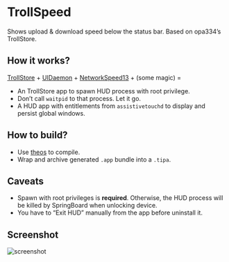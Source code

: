 # TrollSpeed
Shows upload &amp; download speed below the status bar. Based on opa334’s TrollStore.

## How it works?
[TrollStore](https://github.com/opa334/TrollStore) + [UIDaemon](https://github.com/limneos/UIDaemon) + [NetworkSpeed13](https://github.com/lwlsw/NetworkSpeed13) + (some magic)
\=

  - An TrollStore app to spawn HUD process with root privilege.
  - Don’t call `waitpid` to that process. Let it go.
  - A HUD app with entitlements from `assistivetouchd` to display and persist global windows.

## How to build?
  - Use [theos](https://github.com/theos/theos) to compile.  
  - Wrap and archive generated `.app` bundle into a `.tipa`.

## Caveats
  - Spawn with root privileges is **required**. Otherwise, the HUD process will be killed by SpringBoard when unlocking device.
  - You have to “Exit HUD” manually from the app before uninstall it.

## Screenshot
![screenshot](https://user-images.githubusercontent.com/5410705/213263734-1ef1b553-88d4-41cc-856e-891ea08d185c.jpeg)
